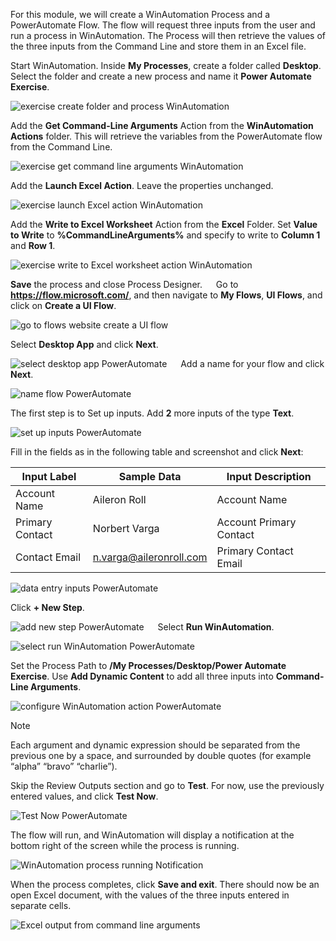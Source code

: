 For this module, we will create a WinAutomation Process and a PowerAutomate Flow. The flow will request three inputs from the user and run a process in WinAutomation. The Process will then retrieve the values of the three inputs from the Command Line and store them in an Excel file.

Start WinAutomation. Inside **My Processes**, create a folder called **Desktop**. Select the folder and create a new process and name it **Power Automate Exercise**.

![exercise create folder and process WinAutomation](..\media\exercise-create-folder-and-process-WinAutomation.png)

Add the **Get Command-Line Arguments** Action from the **WinAutomation Actions** folder. This will retrieve the variables from the PowerAutomate flow from the Command Line.

![exercise get command line arguments WinAutomation](..\media\exercise-get-command-line-arguments-WinAutomation.png)

Add the **Launch Excel Action**. Leave the properties unchanged.

![exercise launch Excel action WinAutomation](..\media\exercise-launch-Excel-action-WinAutomation.png)

Add the **Write to Excel Worksheet** Action from the **Excel** Folder. Set **Value to Write** to **%CommandLineArguments%** and specify to write to **Column 1** and **Row 1**.

![exercise write to Excel worksheet action WinAutomation](..\media\exercise-write-to-Excel-worksheet-action-WinAutomation.png)

**Save** the process and close Process Designer.
 
Go to **https://flow.microsoft.com/**, and then navigate to **My Flows**, **UI Flows**, and click on **Create a UI Flow**.

![go to flows website create a UI flow](..\media\go-to-flows-website-create-a-UI-flow.png)

Select **Desktop App** and click **Next**.

![select desktop app PowerAutomate](..\media\select-desktop-app-PowerAutomate.png)
 
Add a name for your flow and click **Next**.

![name flow PowerAutomate](..\media\name-flow-PowerAutomate.png)

The first step is to Set up inputs. Add **2** more inputs of the type **Text**.

![set up inputs PowerAutomate](..\media\set-up-inputs-PowerAutomate.png)

Fill in the fields as in the following table and screenshot and click **Next**:


| Input Label   | Sample Data   | Input Description|
|-|-|-|
| Account Name | Aileron Roll | Account Name |
| Primary Contact | Norbert Varga | Account Primary Contact |
| Contact Email | n.varga@aileronroll.com | Primary Contact Email |

![data entry inputs PowerAutomate](..\media\data-entry-inputs-PowerAutomate.png)
 
Click **+ New Step**.

![add new step PowerAutomate](..\media\add-new-step-PowerAutomate.png)
 
Select **Run WinAutomation**.

![select run WinAutomation PowerAutomate](..\media\select-run-WinAutomation-PowerAutomate.png)

Set the Process Path to **/My Processes/Desktop/Power Automate Exercise**. Use **Add Dynamic Content** to add all three inputs into **Command-Line Arguments**.

![configure WinAutomation action PowerAutomate](..\media\configure-WinAutomation-action-PowerAutomate.png)

> [!NOTE]
> Each argument and dynamic expression should be separated from the previous one by a space, and surrounded by double quotes (for example “alpha” “bravo” “charlie”).

Skip the Review Outputs section and go to **Test**. For now, use the previously entered values, and click **Test Now**.

![Test Now PowerAutomate](..\media\Test-Now-PowerAutomate.png)
 
The flow will run, and WinAutomation will display a notification at the bottom right of the screen while the process is running.

![WinAutomation process running Notification](..\media\WinAutomation-process-running-Notification.png)

When the process completes, click **Save and exit**. There should now be an open Excel document, with the values of the three inputs entered in separate cells.

![Excel output from command line arguments](..\media\Excel-output-from-command-line-arguments.png)